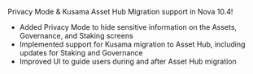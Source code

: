 
Privacy Mode & Kusama Asset Hub Migration support in Nova 10.4!

- Added Privacy Mode to hide sensitive information on the Assets, Governance, and Staking screens
- Implemented support for Kusama migration to Asset Hub, including updates for Staking and Governance
- Improved UI to guide users during and after Asset Hub migration